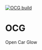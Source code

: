 [![OCG build](https://github.com/neotje/OCG/actions/workflows/main.yml/badge.svg)](https://github.com/neotje/OCG/actions/workflows/main.yml)

# OCG
Open Car Glow
